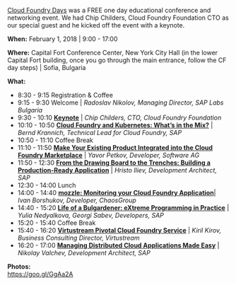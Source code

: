 [Cloud Foundry Days](https://www.cloudfoundry.org/cloudfoundrydays/) was a FREE one day educational conference and networking event. We had Chip Childers, Cloud Foundry Foundation CTO as our special guest and he kicked off the event with a keynote.

**When:** February 1, 2018 | 9:00 - 17:00

**Where:** Capital Fort Conference Center, New York City Hall (in the lower Capital Fort building, once you go through the main entrance, follow the CF day steps) | Sofia, Bulgaria

**What:**
* 8:30 - 9:15 Registration & Coffee
* 9:15 - 9:30 Welcome | _Radoslav Nikolov, Managing Director, SAP Labs Bulgaria_
* 9:30 - 10:10 [**Keynote**](https://drive.google.com/file/d/18mJneiG8Fzg6g3VZvb8DPHI5mqCRHjAJ/view?usp=sharing) | _Chip Childers, CTO, Cloud Foundry Foundation_
* 10:10 - 10:50 [**Cloud Foundry and Kubernetes: What’s in the Mix?**](https://drive.google.com/file/d/1S_4AFt6cQeI5tecwuaM9Hu-kJbcon0SH/view?usp=sharing) | _Bernd Krannich, Technical Lead for Cloud Foundry, SAP_
* 10:50 - 11:10 Coffee Break
* 11:10 - 11:50 [**Make Your Existing Product Integrated into the Cloud Foundry Marketplace**](https://drive.google.com/file/d/1VFNyZxreLa3qyYkVzphSU4d-4OggdzfH/view?usp=sharing) | _Yavor Petkov, Developer, Software AG_
* 11:50 - 12:30 [**From the Drawing Board to the Trenches: Building a Production-Ready Application**](https://www.slideshare.net/hsiliev/from-the-drawing-board-to-the-trenches-building-a-productionready-application) | _Hristo Iliev, Development Architect, SAP_
* 12:30 - 14:00 Lunch
* 14:00 - 14:40 [**mozzle: Monitoring your Cloud Foundry Application**](https://www.slideshare.net/IvanBorshukov/mozzle-monitoring-your-cloud-foundry-application)| _Ivan Borshukov, Developer, ChaosGroup_
* 14:40 - 15:20 [**Life of a Bulgardener: eXtreme Programming in Practice**](https://www.slideshare.net/GeorgiSabev/life-of-a-bulgardener-extreme-programming-in-practice) | _Yulia Nedyalkova, Georgi Sabev, Developers, SAP_
* 15:20 - 15:40 Coffee Break
* 15:40 - 16:20 [**Virtustream Pivotal Cloud Foundry Service**](https://drive.google.com/file/d/17qf81c74MN4ohtHqnHYCEEp23Gh0p16L/view?usp=sharing) | _Kiril Kirov, Business Consulting Director, Virtustream_
* 16:20 - 17:00 [**Managing Distributed Cloud Applications Made Easy**](https://drive.google.com/file/d/1DQqoiqNScp7RkQm-yiVMjmHjicBRLfei/view?usp=sharing) | _Nikolay Valchev, Development Architect, SAP_

**Photos:**   
https://goo.gl/GgAa2A 
